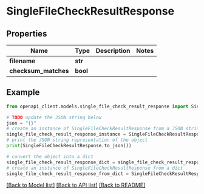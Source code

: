 # SingleFileCheckResultResponse


## Properties

Name | Type | Description | Notes
------------ | ------------- | ------------- | -------------
**filename** | **str** |  | 
**checksum_matches** | **bool** |  | 

## Example

```python
from openapi_client.models.single_file_check_result_response import SingleFileCheckResultResponse

# TODO update the JSON string below
json = "{}"
# create an instance of SingleFileCheckResultResponse from a JSON string
single_file_check_result_response_instance = SingleFileCheckResultResponse.from_json(json)
# print the JSON string representation of the object
print(SingleFileCheckResultResponse.to_json())

# convert the object into a dict
single_file_check_result_response_dict = single_file_check_result_response_instance.to_dict()
# create an instance of SingleFileCheckResultResponse from a dict
single_file_check_result_response_from_dict = SingleFileCheckResultResponse.from_dict(single_file_check_result_response_dict)
```
[[Back to Model list]](../README.md#documentation-for-models) [[Back to API list]](../README.md#documentation-for-api-endpoints) [[Back to README]](../README.md)


